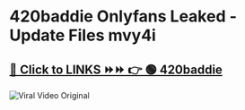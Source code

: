 
 # 420baddie Onlyfans Leaked - Update Files mvy4i

## <h2><a href="https://clipsfans.com/420baddie&ref=git">🔗 Click to LINKS ⏩⏩ 👉 🟢 420baddie </a></h2>

<a href="https://clipsfans.com/420baddie&ref=git" rel="nofollow" data-target="animated-image.originalLink"><img src="https://i.ibb.co.com/xMMVF88/686577567.gif" alt="Viral Video Original" style="max-width: 100%; display: inline-block;" data-target="animated-image.originalImage"></a>

